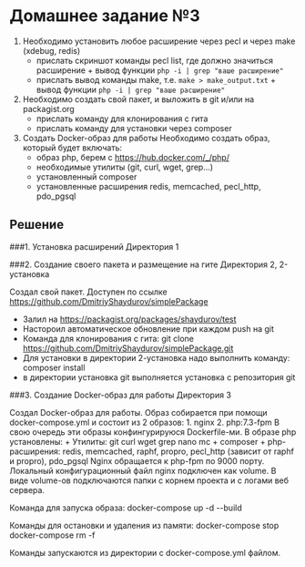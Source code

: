 # Домашнее задание №3

1. Необходимо установить любое расширение через pecl и через make (xdebug, redis)
    + прислать скриншот команды pecl list, где должно значиться расширение + вывод функции `php -i | grep "ваше расширение"`
    + прислать вывод команды make, т.е. `make > make_output.txt` + вывод функции `php -i | grep "ваше расширение"`
2. Необходимо создать свой пакет, и выложить в git и/или на packagist.org
    + прислать команду для клонирования с гита
    + прислать команду для установки через composer
3. Создать Docker-образ для работы
Необходимо создать образ, который будет включать:
    + образ php, берем с https://hub.docker.com/_/php/
    + необходимые утилиты (git, curl, wget, grep...)
    + установленный composer
    + установленные расширения redis, memcached, pecl_http, pdo_pgsql 


## Решение

###1. Установка расширений
Директория 1


###2. Создание своего пакета и размещение на гите
Директория 2, 2-установка

Создал свой пакет. Доступен по ссылке https://github.com/DmitriyShaydurov/simplePackage
+ Залил на https://packagist.org/packages/shaydurov/test
+ Настороил автоматическое обновление при каждом push на git
+ Команда для клонирования с гита: git clone https://github.com/DmitriyShaydurov/simplePackage.git 
+ Для установки в директории 2-установка надо выполнить команду: composer install 
+ в директории установка git выполняется установка с репозитория git 


###3. Создание Docker-образ для работы
Директория 3

Создал Docker-образ для работы. Образ собирается при помощи docker-compose.yml и состоит из 2 образов:
    1. nginx
    2. php:7.3-fpm
В свою очередь эти образы конфингурируюся Dockerfile-ми.
В образе php установлены:
    + Утилиты: git curl wget grep nano mc
    + composer
    + php-расширения: redis, memcached, raphf, propro, pecl_http (зависит от raphf и propro), pdo_pgsql 
Nginx обращается к php-fpm по 9000 порту.
Локальный конфигурационный файл nginx подключен как volume.
В виде volume-ов подключаются папки с корнем проекта и с логами веб сервера.

Команда для запуска образа:
    docker-compose up -d --build

Команды для остановки и удаления из памяти:
    docker-compose stop
    docker-compose rm -f

Команды запускаются из директории с docker-compose.yml файлом.